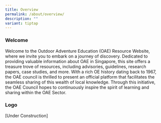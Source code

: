 ```yaml
---
title: Overview
permalink: /about/overview/
description: ""
variant: tiptap
---
```

<h3>Welcome</h3><p>Welcome to the Outdoor Adventure Education (OAE) Resource Website, where we invite you to embark on a journey of discovery. Dedicated to providing valuable information about OAE in Singapore, this site offers a treasure trove of resources, including advisories, guidelines, research papers, case studies, and more. With a rich OE history dating back to 1967, the OAE council is thrilled to present an official platform that facilitates the seamless sharing of this wealth of local knowledge. Through this initiative, the OAE Council hopes to continuously inspire the spirit of learning and sharing within the OAE Sector.</p><h3>Logo</h3><p>[Under Construction]</p><p></p>